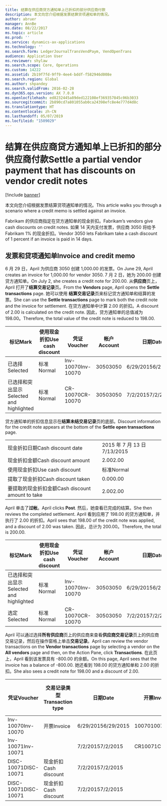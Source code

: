 ```yaml
---
title: 结算在供应商贷方通知单上已折扣的部分供应商付款
description: 本文向您介绍根据发票结算贷项通知单的情况。
author: abruer
manager: AnnBe
ms.date: 08/22/2017
ms.topic: article
ms.prod: ''
ms.service: dynamics-ax-applications
ms.technology: ''
ms.search.form: LedgerJournalTransVendPaym, VendOpenTrans
audience: Application User
ms.reviewer: shylaw
ms.search.scope: Core, Operations
ms.custom: 14222
ms.assetid: 2b19f7fd-9ff9-4ee4-bddf-f582946d008e
ms.search.region: Global
ms.author: shpandey
ms.search.validFrom: 2016-02-28
ms.dyn365.ops.version: AX 7.0.0
ms.openlocfilehash: ed8232445a89ded122108ef369357845c06b3033
ms.sourcegitcommit: 2b890cd7a801055ab0ca24398efc8e4e777d4d8c
ms.translationtype: HT
ms.contentlocale: zh-CN
ms.lasthandoff: 05/07/2019
ms.locfileid: "1509029"
---
```

# <a name="settle-a-partial-vendor-payment-that-has-discounts-on-vendor-credit-notes"></a><span data-ttu-id="b9fc8-103">结算在供应商贷方通知单上已折扣的部分供应商付款</span><span class="sxs-lookup"><span data-stu-id="b9fc8-103">Settle a partial vendor payment that has discounts on vendor credit notes</span></span>

[!include [banner](../includes/banner.md)]

<span data-ttu-id="b9fc8-104">本文向您介绍根据发票结算贷项通知单的情况。</span><span class="sxs-lookup"><span data-stu-id="b9fc8-104">This article walks you through a scenario where a credit memo is settled against an invoice.</span></span>

<span data-ttu-id="b9fc8-105">Fabrikam 的供应商指定在贷方通知单的现金折扣。</span><span class="sxs-lookup"><span data-stu-id="b9fc8-105">Fabrikam’s vendors give cash discounts on credit notes.</span></span> <span data-ttu-id="b9fc8-106">如果 14 天内支付发票，供应商 3050 将给予 Fabrikam 1% 的现金折扣。</span><span class="sxs-lookup"><span data-stu-id="b9fc8-106">Vendor 3050 lets Fabrikam take a cash discount of 1 percent if an invoice is paid in 14 days.</span></span>

## <a name="invoice-and-credit-memo"></a><span data-ttu-id="b9fc8-107">发票和贷项通知单</span><span class="sxs-lookup"><span data-stu-id="b9fc8-107">Invoice and credit memo</span></span>
<span data-ttu-id="b9fc8-108">6 月 29 日，April 为供应商 3050 创建 1,000.00 的发票。</span><span class="sxs-lookup"><span data-stu-id="b9fc8-108">On June 29, April creates an invoice for 1,000.00 for vendor 3050.</span></span> <span data-ttu-id="b9fc8-109">7 月 2 日，她为 200.00 创建贷方通知单。</span><span class="sxs-lookup"><span data-stu-id="b9fc8-109">On July 2, she creates a credit note for 200.00.</span></span> <span data-ttu-id="b9fc8-110">从**供应商**页上，April 打开了**结算交易记录**页。</span><span class="sxs-lookup"><span data-stu-id="b9fc8-110">From the **Vendors** page, April opens the **Settle transactions** page.</span></span> <span data-ttu-id="b9fc8-111">她可以使用 **结算交易记录**页来标记贷方通知单和结算的发票。</span><span class="sxs-lookup"><span data-stu-id="b9fc8-111">She can use the **Settle transactions** page to mark both the credit note and the invoice for settlement.</span></span> <span data-ttu-id="b9fc8-112">在贷方通知单中计算 2.00 的折扣。</span><span class="sxs-lookup"><span data-stu-id="b9fc8-112">A discount of 2.00 is calculated on the credit note.</span></span> <span data-ttu-id="b9fc8-113">因此，贷方通知单的总值减为 198.00。</span><span class="sxs-lookup"><span data-stu-id="b9fc8-113">Therefore, the total value of the credit note is reduced to 198.00.</span></span>

| <span data-ttu-id="b9fc8-114">标记</span><span class="sxs-lookup"><span data-stu-id="b9fc8-114">Mark</span></span>                     | <span data-ttu-id="b9fc8-115">使用现金折扣</span><span class="sxs-lookup"><span data-stu-id="b9fc8-115">Use cash discount</span></span> | <span data-ttu-id="b9fc8-116">凭证</span><span class="sxs-lookup"><span data-stu-id="b9fc8-116">Voucher</span></span>   | <span data-ttu-id="b9fc8-117">帐户</span><span class="sxs-lookup"><span data-stu-id="b9fc8-117">Account</span></span> | <span data-ttu-id="b9fc8-118">日期</span><span class="sxs-lookup"><span data-stu-id="b9fc8-118">Date</span></span>      | <span data-ttu-id="b9fc8-119">到期日期</span><span class="sxs-lookup"><span data-stu-id="b9fc8-119">Due date</span></span>  | <span data-ttu-id="b9fc8-120">开票</span><span class="sxs-lookup"><span data-stu-id="b9fc8-120">Invoice</span></span> | <span data-ttu-id="b9fc8-121">交易记录币种金额</span><span class="sxs-lookup"><span data-stu-id="b9fc8-121">Amount in transaction currency</span></span> | <span data-ttu-id="b9fc8-122">货币</span><span class="sxs-lookup"><span data-stu-id="b9fc8-122">Currency</span></span> | <span data-ttu-id="b9fc8-123">要结算的金额</span><span class="sxs-lookup"><span data-stu-id="b9fc8-123">Amount to settle</span></span> |
|--------------------------|-------------------|-----------|---------|-----------|-----------|---------|--------------------------------|----------|------------------|
| <span data-ttu-id="b9fc8-124">已选择</span><span class="sxs-lookup"><span data-stu-id="b9fc8-124">Selected</span></span>                 | <span data-ttu-id="b9fc8-125">标准</span><span class="sxs-lookup"><span data-stu-id="b9fc8-125">Normal</span></span>            | <span data-ttu-id="b9fc8-126">Inv-10070</span><span class="sxs-lookup"><span data-stu-id="b9fc8-126">Inv-10070</span></span> | <span data-ttu-id="b9fc8-127">3050</span><span class="sxs-lookup"><span data-stu-id="b9fc8-127">3050</span></span>    | <span data-ttu-id="b9fc8-128">6/29/2015</span><span class="sxs-lookup"><span data-stu-id="b9fc8-128">6/29/2015</span></span> | <span data-ttu-id="b9fc8-129">7/29/2015</span><span class="sxs-lookup"><span data-stu-id="b9fc8-129">7/29/2015</span></span> | <span data-ttu-id="b9fc8-130">10070</span><span class="sxs-lookup"><span data-stu-id="b9fc8-130">10070</span></span>   | <span data-ttu-id="b9fc8-131">-1,000.00</span><span class="sxs-lookup"><span data-stu-id="b9fc8-131">-1,000.00</span></span>                      | <span data-ttu-id="b9fc8-132">美元</span><span class="sxs-lookup"><span data-stu-id="b9fc8-132">USD</span></span>      | <span data-ttu-id="b9fc8-133">-990.00</span><span class="sxs-lookup"><span data-stu-id="b9fc8-133">-990.00</span></span>          |
| <span data-ttu-id="b9fc8-134">已选择和突出显示</span><span class="sxs-lookup"><span data-stu-id="b9fc8-134">Selected and highlighted</span></span> | <span data-ttu-id="b9fc8-135">标准</span><span class="sxs-lookup"><span data-stu-id="b9fc8-135">Normal</span></span>            | <span data-ttu-id="b9fc8-136">CR-10070</span><span class="sxs-lookup"><span data-stu-id="b9fc8-136">CR-10070</span></span>  | <span data-ttu-id="b9fc8-137">3050</span><span class="sxs-lookup"><span data-stu-id="b9fc8-137">3050</span></span>    | <span data-ttu-id="b9fc8-138">7/2/2015</span><span class="sxs-lookup"><span data-stu-id="b9fc8-138">7/2/2015</span></span>  | <span data-ttu-id="b9fc8-139">7/29/2015</span><span class="sxs-lookup"><span data-stu-id="b9fc8-139">7/29/2015</span></span> |         | <span data-ttu-id="b9fc8-140">200.00</span><span class="sxs-lookup"><span data-stu-id="b9fc8-140">200.00</span></span>                         | <span data-ttu-id="b9fc8-141">美元</span><span class="sxs-lookup"><span data-stu-id="b9fc8-141">USD</span></span>      | <span data-ttu-id="b9fc8-142">198.00</span><span class="sxs-lookup"><span data-stu-id="b9fc8-142">198.00</span></span>           |

<span data-ttu-id="b9fc8-143">贷方通知单的折扣信息显示在**结算未结交易记录**页的底部。</span><span class="sxs-lookup"><span data-stu-id="b9fc8-143">Discount information for the credit note appears at the bottom of the **Settle open transactions** page.</span></span>

|                              |           |
|------------------------------|-----------|
| <span data-ttu-id="b9fc8-144">现金折扣日期</span><span class="sxs-lookup"><span data-stu-id="b9fc8-144">Cash discount date</span></span>           | <span data-ttu-id="b9fc8-145">2015 年 7 月 13 日</span><span class="sxs-lookup"><span data-stu-id="b9fc8-145">7/13/2015</span></span> |
| <span data-ttu-id="b9fc8-146">现金折扣金额</span><span class="sxs-lookup"><span data-stu-id="b9fc8-146">Cash discount amount</span></span>         | <span data-ttu-id="b9fc8-147">2.00</span><span class="sxs-lookup"><span data-stu-id="b9fc8-147">2.00</span></span>      |
| <span data-ttu-id="b9fc8-148">使用现金折扣</span><span class="sxs-lookup"><span data-stu-id="b9fc8-148">Use cash discount</span></span>            | <span data-ttu-id="b9fc8-149">标准</span><span class="sxs-lookup"><span data-stu-id="b9fc8-149">Normal</span></span>    |
| <span data-ttu-id="b9fc8-150">提取了现金折扣</span><span class="sxs-lookup"><span data-stu-id="b9fc8-150">Cash discount taken</span></span>          | <span data-ttu-id="b9fc8-151">0.00</span><span class="sxs-lookup"><span data-stu-id="b9fc8-151">0.00</span></span>      |
| <span data-ttu-id="b9fc8-152">要提取的现金折扣金额</span><span class="sxs-lookup"><span data-stu-id="b9fc8-152">Cash discount amount to take</span></span> | <span data-ttu-id="b9fc8-153">2.00</span><span class="sxs-lookup"><span data-stu-id="b9fc8-153">2.00</span></span>      |

<span data-ttu-id="b9fc8-154">April 单击了**过帐**。</span><span class="sxs-lookup"><span data-stu-id="b9fc8-154">April clicks **Post**.</span></span> <span data-ttu-id="b9fc8-155">然后，她查看已完成的结算。</span><span class="sxs-lookup"><span data-stu-id="b9fc8-155">She then reviews the completed settlement.</span></span> <span data-ttu-id="b9fc8-156">April 看到应用了 198.00 的贷方通知单，并执行了 2.00 的折扣。</span><span class="sxs-lookup"><span data-stu-id="b9fc8-156">April sees that 198.00 of the credit note was applied, and a discount of 2.00 was taken.</span></span> <span data-ttu-id="b9fc8-157">因此，总计为 200.00。</span><span class="sxs-lookup"><span data-stu-id="b9fc8-157">Therefore, the total is 200.00.</span></span>

| <span data-ttu-id="b9fc8-158">标记</span><span class="sxs-lookup"><span data-stu-id="b9fc8-158">Mark</span></span>                     | <span data-ttu-id="b9fc8-159">使用现金折扣</span><span class="sxs-lookup"><span data-stu-id="b9fc8-159">Use cash discount</span></span> | <span data-ttu-id="b9fc8-160">凭证</span><span class="sxs-lookup"><span data-stu-id="b9fc8-160">Voucher</span></span>   | <span data-ttu-id="b9fc8-161">帐户</span><span class="sxs-lookup"><span data-stu-id="b9fc8-161">Account</span></span> | <span data-ttu-id="b9fc8-162">日期</span><span class="sxs-lookup"><span data-stu-id="b9fc8-162">Date</span></span>      | <span data-ttu-id="b9fc8-163">到期日期</span><span class="sxs-lookup"><span data-stu-id="b9fc8-163">Due date</span></span>  | <span data-ttu-id="b9fc8-164">开票</span><span class="sxs-lookup"><span data-stu-id="b9fc8-164">Invoice</span></span>  | <span data-ttu-id="b9fc8-165">交易记录币种金额</span><span class="sxs-lookup"><span data-stu-id="b9fc8-165">Amount in transaction currency</span></span> | <span data-ttu-id="b9fc8-166">货币</span><span class="sxs-lookup"><span data-stu-id="b9fc8-166">Currency</span></span> | <span data-ttu-id="b9fc8-167">要结算的金额</span><span class="sxs-lookup"><span data-stu-id="b9fc8-167">Amount to settle</span></span> |
|--------------------------|-------------------|-----------|---------|-----------|-----------|----------|--------------------------------|----------|------------------|
| <span data-ttu-id="b9fc8-168">已选择和突出显示</span><span class="sxs-lookup"><span data-stu-id="b9fc8-168">Selected and highlighted</span></span> | <span data-ttu-id="b9fc8-169">标准</span><span class="sxs-lookup"><span data-stu-id="b9fc8-169">Normal</span></span>            | <span data-ttu-id="b9fc8-170">Inv-10070</span><span class="sxs-lookup"><span data-stu-id="b9fc8-170">Inv-10070</span></span> | <span data-ttu-id="b9fc8-171">3050</span><span class="sxs-lookup"><span data-stu-id="b9fc8-171">3050</span></span>    | <span data-ttu-id="b9fc8-172">6/29/2015</span><span class="sxs-lookup"><span data-stu-id="b9fc8-172">6/29/2015</span></span> | <span data-ttu-id="b9fc8-173">7/29/2015</span><span class="sxs-lookup"><span data-stu-id="b9fc8-173">7/29/2015</span></span> | <span data-ttu-id="b9fc8-174">10070</span><span class="sxs-lookup"><span data-stu-id="b9fc8-174">10070</span></span>    | <span data-ttu-id="b9fc8-175">-1,000.00</span><span class="sxs-lookup"><span data-stu-id="b9fc8-175">-1,000.00</span></span>                      | <span data-ttu-id="b9fc8-176">美元</span><span class="sxs-lookup"><span data-stu-id="b9fc8-176">USD</span></span>      | <span data-ttu-id="b9fc8-177">-200.00</span><span class="sxs-lookup"><span data-stu-id="b9fc8-177">-200.00</span></span>          |
| <span data-ttu-id="b9fc8-178">选定</span><span class="sxs-lookup"><span data-stu-id="b9fc8-178">Selected</span></span>                 | <span data-ttu-id="b9fc8-179">标准</span><span class="sxs-lookup"><span data-stu-id="b9fc8-179">Normal</span></span>            | <span data-ttu-id="b9fc8-180">CR-10070</span><span class="sxs-lookup"><span data-stu-id="b9fc8-180">CR-10070</span></span>  | <span data-ttu-id="b9fc8-181">3050</span><span class="sxs-lookup"><span data-stu-id="b9fc8-181">3050</span></span>    | <span data-ttu-id="b9fc8-182">7/2/2015</span><span class="sxs-lookup"><span data-stu-id="b9fc8-182">7/2/2015</span></span>  | <span data-ttu-id="b9fc8-183">7/29/2015</span><span class="sxs-lookup"><span data-stu-id="b9fc8-183">7/29/2015</span></span> | <span data-ttu-id="b9fc8-184">CR-10070</span><span class="sxs-lookup"><span data-stu-id="b9fc8-184">CR-10070</span></span> | <span data-ttu-id="b9fc8-185">200.00</span><span class="sxs-lookup"><span data-stu-id="b9fc8-185">200.00</span></span>                         | <span data-ttu-id="b9fc8-186">美元</span><span class="sxs-lookup"><span data-stu-id="b9fc8-186">USD</span></span>      | <span data-ttu-id="b9fc8-187">198.00</span><span class="sxs-lookup"><span data-stu-id="b9fc8-187">198.00</span></span>           |

<span data-ttu-id="b9fc8-188">April 可以通过选择**所有供应商**页上的供应商来查看**供应商交易记录**页上的供应商交易记录，然后在操作窗格上单击**交易记录**。</span><span class="sxs-lookup"><span data-stu-id="b9fc8-188">April can review the vendor transactions on the **Vendor transactions** page by selecting a vendor on the **All vendors** page and then, on the Action Pane, click **Transactions**.</span></span> <span data-ttu-id="b9fc8-189">在此页上，April 看到该发票具有 -800.00 的余额。</span><span class="sxs-lookup"><span data-stu-id="b9fc8-189">On this page, April sees that the invoice has a balance of -800.00.</span></span> <span data-ttu-id="b9fc8-190">她还看到 198.00 的贷方通知单和 2.00 的折扣。</span><span class="sxs-lookup"><span data-stu-id="b9fc8-190">She also sees a credit note for 198.00 and a discount of 2.00.</span></span>

| <span data-ttu-id="b9fc8-191">凭证</span><span class="sxs-lookup"><span data-stu-id="b9fc8-191">Voucher</span></span>    | <span data-ttu-id="b9fc8-192">交易记录类型</span><span class="sxs-lookup"><span data-stu-id="b9fc8-192">Transaction type</span></span> | <span data-ttu-id="b9fc8-193">日期</span><span class="sxs-lookup"><span data-stu-id="b9fc8-193">Date</span></span>      | <span data-ttu-id="b9fc8-194">开票</span><span class="sxs-lookup"><span data-stu-id="b9fc8-194">Invoice</span></span> | <span data-ttu-id="b9fc8-195">交易币种借方金额</span><span class="sxs-lookup"><span data-stu-id="b9fc8-195">Amount in transaction currency debit</span></span> | <span data-ttu-id="b9fc8-196">交易币种贷方金额</span><span class="sxs-lookup"><span data-stu-id="b9fc8-196">Amount in transaction currency credit</span></span> | <span data-ttu-id="b9fc8-197">余额</span><span class="sxs-lookup"><span data-stu-id="b9fc8-197">Balance</span></span> | <span data-ttu-id="b9fc8-198">货币</span><span class="sxs-lookup"><span data-stu-id="b9fc8-198">Currency</span></span> |
|------------|------------------|-----------|---------|--------------------------------------|---------------------------------------|---------|----------|
| <span data-ttu-id="b9fc8-199">Inv-10070</span><span class="sxs-lookup"><span data-stu-id="b9fc8-199">Inv-10070</span></span>  | <span data-ttu-id="b9fc8-200">开票</span><span class="sxs-lookup"><span data-stu-id="b9fc8-200">Invoice</span></span>          | <span data-ttu-id="b9fc8-201">6/29/2015</span><span class="sxs-lookup"><span data-stu-id="b9fc8-201">6/29/2015</span></span> | <span data-ttu-id="b9fc8-202">10070</span><span class="sxs-lookup"><span data-stu-id="b9fc8-202">10070</span></span>   |                                      | <span data-ttu-id="b9fc8-203">1,000.00</span><span class="sxs-lookup"><span data-stu-id="b9fc8-203">1,000.00</span></span>                              | <span data-ttu-id="b9fc8-204">-800.00</span><span class="sxs-lookup"><span data-stu-id="b9fc8-204">-800.00</span></span> | <span data-ttu-id="b9fc8-205">美元</span><span class="sxs-lookup"><span data-stu-id="b9fc8-205">USD</span></span>      |
| <span data-ttu-id="b9fc8-206">Inv-10071</span><span class="sxs-lookup"><span data-stu-id="b9fc8-206">Inv-10071</span></span>  |                  | <span data-ttu-id="b9fc8-207">7/2/2015</span><span class="sxs-lookup"><span data-stu-id="b9fc8-207">7/2/2015</span></span>  | <span data-ttu-id="b9fc8-208">CR10071</span><span class="sxs-lookup"><span data-stu-id="b9fc8-208">CR10071</span></span> | <span data-ttu-id="b9fc8-209">200.00</span><span class="sxs-lookup"><span data-stu-id="b9fc8-209">200.00</span></span>                               |                                       | <span data-ttu-id="b9fc8-210">0.00</span><span class="sxs-lookup"><span data-stu-id="b9fc8-210">0.00</span></span>    | <span data-ttu-id="b9fc8-211">美元</span><span class="sxs-lookup"><span data-stu-id="b9fc8-211">USD</span></span>      |
| <span data-ttu-id="b9fc8-212">DISC-10071</span><span class="sxs-lookup"><span data-stu-id="b9fc8-212">DISC-10071</span></span> |  <span data-ttu-id="b9fc8-213">现金折扣</span><span class="sxs-lookup"><span data-stu-id="b9fc8-213">Cash discount</span></span>   | <span data-ttu-id="b9fc8-214">7/2/2015</span><span class="sxs-lookup"><span data-stu-id="b9fc8-214">7/2/2015</span></span>  |         | <span data-ttu-id="b9fc8-215">2.00</span><span class="sxs-lookup"><span data-stu-id="b9fc8-215">2.00</span></span>                                 |                                       | <span data-ttu-id="b9fc8-216">0.00</span><span class="sxs-lookup"><span data-stu-id="b9fc8-216">0.00</span></span>    | <span data-ttu-id="b9fc8-217">美元</span><span class="sxs-lookup"><span data-stu-id="b9fc8-217">USD</span></span>      |
| <span data-ttu-id="b9fc8-218">DISC-10071</span><span class="sxs-lookup"><span data-stu-id="b9fc8-218">DISC-10071</span></span> |  <span data-ttu-id="b9fc8-219">现金折扣</span><span class="sxs-lookup"><span data-stu-id="b9fc8-219">Cash discount</span></span>   | <span data-ttu-id="b9fc8-220">7/2/2015</span><span class="sxs-lookup"><span data-stu-id="b9fc8-220">7/2/2015</span></span>  |         |                                      | <span data-ttu-id="b9fc8-221">2.00</span><span class="sxs-lookup"><span data-stu-id="b9fc8-221">2.00</span></span>                                  | <span data-ttu-id="b9fc8-222">0.00</span><span class="sxs-lookup"><span data-stu-id="b9fc8-222">0.00</span></span>    | <span data-ttu-id="b9fc8-223">美元</span><span class="sxs-lookup"><span data-stu-id="b9fc8-223">USD</span></span>      |





